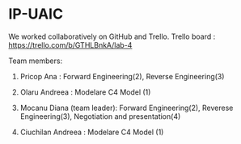 # IP-UAIC

We worked collaboratively on GitHub and Trello.
Trello board : https://trello.com/b/GTHLBnkA/lab-4
  
Team members:  
  1. Pricop Ana : Forward Engineering(2), Reverse Engineering(3)  
  
  2. Olaru Andreea : Modelare C4 Model (1)
  
  3. Mocanu Diana (team leader): Forward Engineering(2), Reverese Engineering(3), Negotiation and presentation(4)
  
  4. Ciuchilan Andreea :  Modelare C4 Model (1)
